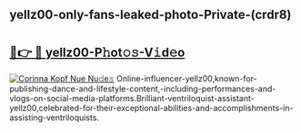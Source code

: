 ## yellz00-only-fans​-leaked-photo​-Private-(crdr8)


# <h2><a href="https://mediaupload.pro?title=yellz00&ref=git">🔗👉 🔴 yellz00-P𝚑ot𝚘𝚜-V𝚒d𝚎o</a></h2>

[![Corinna Kopf Nue Nu𝚍e𝚜](https://i.imgur.com/0qMVB7G.gif)](https://mediaupload.pro?title=yellz00&ref=git)
Online-influencer-yellz00,known-for-publishing-dance-and-lifestyle-content,-including-performances-and-vlogs-on-social-media-platforms.Brilliant-ventriloquist-assistant-yellz00,celebrated-for-their-exceptional-abilities-and-accomplishments-in-assisting-ventriloquists.  